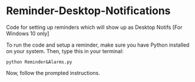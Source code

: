 # Reminder-Desktop-Notifications
Code for setting up reminders which will show up as Desktop Notifs [For Windows 10 only]

To run the code and setup a reminder,
make sure you have Python installed on your system.
Then, type this in your terminal:

```
python Reminder&Alarms.py
```
Now, follow the prompted instructions. 
